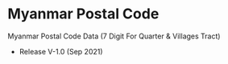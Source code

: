# Myanmar Postal Code
Myanmar Postal Code Data (7 Digit For Quarter &amp; Villages Tract)
- Release V-1.0 (Sep 2021)
